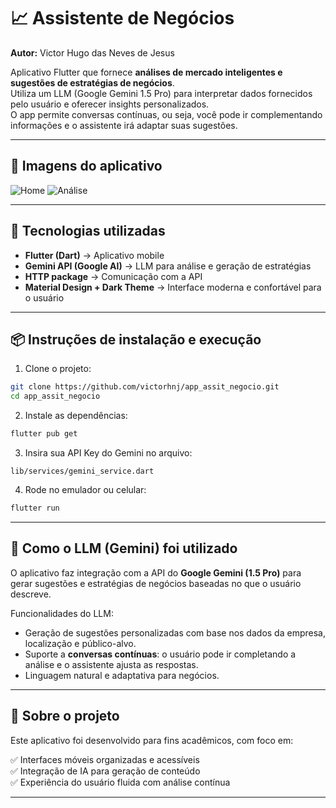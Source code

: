 
# 📈 Assistente de Negócios

**Autor:** Victor Hugo das Neves de Jesus

Aplicativo Flutter que fornece **análises de mercado inteligentes e sugestões de estratégias de negócios**.  
Utiliza um LLM (Google Gemini 1.5 Pro) para interpretar dados fornecidos pelo usuário e oferecer insights personalizados.  
O app permite conversas contínuas, ou seja, você pode ir complementando informações e o assistente irá adaptar suas sugestões.

---

## 📱 Imagens do aplicativo


![Home](screenshots/home_screen.png)
![Análise](screenshots/analysis_screen.png)

---

## 🚀 Tecnologias utilizadas

- **Flutter (Dart)** → Aplicativo mobile
- **Gemini API (Google AI)** → LLM para análise e geração de estratégias
- **HTTP package** → Comunicação com a API
- **Material Design + Dark Theme** → Interface moderna e confortável para o usuário

---

## 📦 Instruções de instalação e execução

1. Clone o projeto:

```bash
git clone https://github.com/victorhnj/app_assit_negocio.git
cd app_assit_negocio
```

2. Instale as dependências:

```bash
flutter pub get
```

3. Insira sua API Key do Gemini no arquivo:

```
lib/services/gemini_service.dart
```

4. Rode no emulador ou celular:

```bash
flutter run
```

---

## 🧠 Como o LLM (Gemini) foi utilizado

O aplicativo faz integração com a API do **Google Gemini (1.5 Pro)** para gerar sugestões e estratégias de negócios baseadas no que o usuário descreve.

Funcionalidades do LLM:

- Geração de sugestões personalizadas com base nos dados da empresa, localização e público-alvo.
- Suporte a **conversas contínuas**: o usuário pode ir completando a análise e o assistente ajusta as respostas.
- Linguagem natural e adaptativa para negócios.

---

## 📌 Sobre o projeto

Este aplicativo foi desenvolvido para fins acadêmicos, com foco em:

✅ Interfaces móveis organizadas e acessíveis  
✅ Integração de IA para geração de conteúdo  
✅ Experiência do usuário fluida com análise contínua

---
